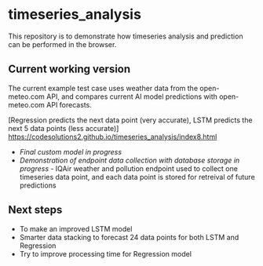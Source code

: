 # timeseries_analysis

This repository is to demonstrate how timeseries analysis and prediction can be performed in the browser.

## Current working version
The current example test case uses weather data from the open-meteo.com API, and compares current AI model predictions with open-meteo.com API forecasts.

[Regression predicts the next data point (very accurate), LSTM predicts the next 5 data points (less accurate)] https://codesolutions2.github.io/timeseries_analysis/index8.html 
  - *Final custom model in progress*
  - *Demonstration of endpoint data collection with database storage in progress* - IQAir weather and pollution endpoint used to collect one timeseries data point, and each data point is stored for retreival of future predictions 


## Next steps
- To make an improved LSTM model
- Smarter data stacking to forecast 24 data points for both LSTM and Regression
- Try to improve processing time for Regression model

